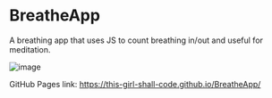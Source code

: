 # BreatheApp
A breathing app that uses JS to count breathing in/out and useful for meditation.

![image](https://github.com/this-girl-shall-code/BreatheApp/assets/141769052/3ab2410f-271b-42c8-a895-a93535970fd0)

GitHub Pages link: https://this-girl-shall-code.github.io/BreatheApp/ 
